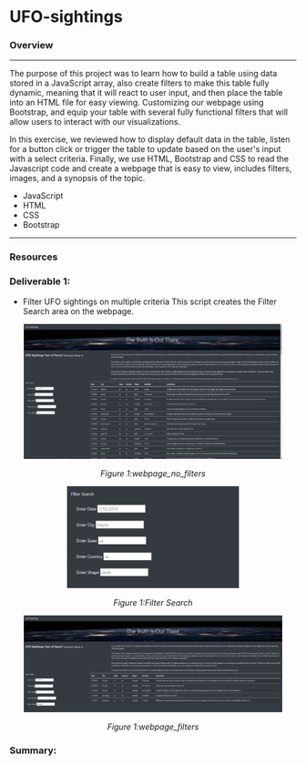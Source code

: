 # UFO-sightings

### Overview
---
The purpose of this project was to learn how to build a table using data stored in a JavaScript array, also create filters to make this table fully dynamic, meaning that it will react to user input, and then place the table into an HTML file for easy viewing. Customizing our webpage using Bootstrap, and equip your table with several fully functional filters that will allow users to interact with our visualizations. 

In this exercise, we reviewed how to display default data in the table, listen for a button click or trigger the table to update based on the user's input with a select criteria. Finally, we use HTML, Bootstrap and CSS to read the Javascript code and create a webpage that is easy to view, includes filters, images, and a synopsis of the topic.

* JavaScript
* HTML
* CSS
* Bootstrap
---

### Resources
### Deliverable 1:
* Filter UFO sightings on multiple criteria
This script creates the Filter Search area on the webpage.
<p align="center">  
<img src="https://github.com/Tifarahani/UFO-sightings/blob/main/Statics/Images/webpage_no_filters.png"  width="90%" height="90%">
</p>
<p align="center">  
<i>Figure 1:webpage_no_filters </i>
</p>
<p align="center">  
<img src="https://github.com/Tifarahani/UFO-sightings/blob/main/Statics/Images/filters.png"  width="60%" height="60%">
</p>
<p align="center">  
<i>Figure 1:Filter Search </i>
</p>
<p align="center">  
<img src="https://github.com/Tifarahani/UFO-sightings/blob/main/Statics/Images/webpage_filters.png"  width="90%" height="90%">
</p>
<p align="center">  
<i>Figure 1:webpage_filters </i>
</p>



### Summary:
